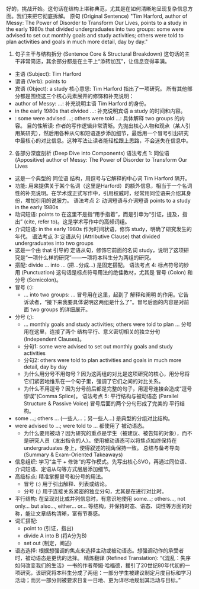 好的，挑战开始。这句话在结构上堪称典范，尤其是在如何清晰地呈现复杂信息方面。我们来把它彻底拆解。
原句 (Original Sentence)
"Tim Harford, author of Messy: The Power of Disorder to Transform Our Lives, points to a study in the early 1980s that divided undergraduates into two groups: some were advised to set out monthly goals and study activities; others were told to plan activities and goals in much more detail, day by day."
1. 句子主干与结构拆分 (Sentence Core & Structural Breakdown)
这句话的主干非常简洁，其余部分都是在主干上“添砖加瓦”，让信息变得丰满。
 * 主语 (Subject): Tim Harford
 * 谓语 (Verb): points to
 * 宾语 (Object): a study
核心意思: Tim Harford 指出了一项研究。
所有其他部分都是围绕这三个核心元素展开的修饰和补充说明：
 * author of Messy: ...: 补充说明主语 Tim Harford 的身份。
 * in the early 1980s that divided ...: 补充说明宾语 a study 的时间和内容。
 * : some were advised ...; others were told ...: 具体解释 two groups 的内容。
目的性解读: 作者的写作逻辑非常清晰。先抛出核心人物和观点（某人引用某研究），然后用各种从句和短语逐步添加细节，最后用一个冒号引出研究中最核心的对比信息。这种写法让读者能轻松跟上思路，不会迷失在信息中。
2. 各部分深度剖析 (Deep Dive into Components)
语法考点 1: 同位语 (Appositive)
author of Messy: The Power of Disorder to Transform Our Lives
 * 这是一个典型的 同位语 结构，用逗号与它解释的中心词 Tim Harford 隔开。
 * 功能: 用来提供关于某个名词（这里是Harford）的额外信息，相当于一个名词性的补充说明。在学术或正式写作中，引用权威时，经常用同位语来介绍其身份，增加引用的说服力。
语法考点 2: 动词短语与介词短语
points to a study in the early 1980s
 * 动词短语: points to 在这里不是指“用手指着”，而是引申为“引证，提及，指出” (cite, refer to)。这是学术写作中的高频词组。
 * 介词短语: in the early 1980s 作为时间状语，修饰 study，明确了研究发生的年代。
语法考点 3: 定语从句 (Attributive Clause)
that divided undergraduates into two groups
 * 这是一个由 that 引导的 定语从句，修饰它前面的名词 study，说明了这项研究是“一项什么样的研究”——一项将本科生分为两组的研究。
 * 搭配: divide ... into ... (把...分成...) 是固定搭配。
语法考点 4: 标点符号的妙用 (Punctuation)
这句话是标点符号用法的绝佳教材，尤其是 冒号 (Colon) 和 分号 (Semicolon)。
 * 冒号 (:):
   * ... into two groups: ... 冒号用在这里，起到了 解释和阐明 的作用。它告诉读者，“接下来我要具体说明这两组是什么了”。冒号后面的内容是对前面 two groups 的详细展开。
 * 分号 (;):
   * ... monthly goals and study activities; others were told to plan ... 分号用在这里，连接了两个 结构平行、意义密切相关的独立分句 (Independent Clauses)。
   * 分句1: some were advised to set out monthly goals and study activities
   * 分句2: others were told to plan activities and goals in much more detail, day by day
   * 为什么用分号不用句号？因为这两组的对比是这项研究的核心，用分号将它们紧密地维系在一个句子里，强调了它们之间的对比关系。
   * 为什么不用逗号？因为分号前后都是完整的句子，用逗号连接会造成“逗号谬误”(Comma Splice)。
语法考点 5: 平行结构与被动语态 (Parallel Structure & Passive Voice)
冒号后面的两个分句形成了完美的 平行结构。
 * some ...; others ... (一些人...；另一些人...) 是典型的分组对比结构。
 * were advised to ...; were told to ... 都使用了 被动语态。
   * 为什么要用被动？因为研究的重点是学生（被建议、被告知的对象），而不是研究人员（发出指令的人）。使用被动语态可以将焦点始终保持在 undergraduates 身上，使得叙述的视角保持一致。
总结与备考导向 (Summary & Exam-Oriented Takeaways)
 * 信息组织: 学习“主干 + 修饰”的写作模式。先写出核心SVO，再通过同位语、介词短语、定语从句等方式层层添加细节。
 * 高级标点: 精准掌握冒号和分号的用法。
   * 冒号 (:) 用于引出解释、列表或结论。
   * 分号 (;) 用于连接关系紧密的独立分句，尤其是在进行对比时。
 * 平行结构: 在呈现对比或并列信息时，有意识地使用 some...; others..., not only... but also..., either... or... 等结构，并保持时态、语态、词性等方面的对称，能让文章结构清晰，富有节奏感。
 * 词汇搭配:
   * point to (引证，指出)
   * divide A into B (将A分为B)
   * set out (制定，阐述)
 * 语态选择: 根据想强调的焦点来选择主动或被动语态。想强调动作的承受者时，被动语态是更优的选择。
精炼翻译 (Refined Translation):
“《混乱：失序如何改变我们的生活》一书的作者蒂姆·哈福德，援引了20世纪80年代初的一项研究，该研究将本科生分成了两组：一部分学生被建议制定月度目标和学习活动；而另一部分则被要求日复一日地、更为详尽地规划其活动与目标。”